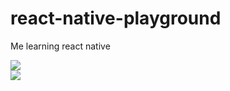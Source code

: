 # react-native-playground
Me learning react native

<img src="https://sun9-8.userapi.com/s/v1/if2/VorJAABldvKM4c1n9wYNcy7rEqYWLk9VNhoysN9tas9Ysr2bxzjPLQvRC8EFNfay1qAzq2DHcCXW_vq60Nju8qxl.jpg?size=397x853&quality=95&type=album" />
<br />
<img src="https://sun9-82.userapi.com/s/v1/if2/AyiZbBbTj25sV5HNeXWkdj8rdCzBX7xLAEF_MLxkKT0MMSCBXdi7qWhooMfUhQcFsDrCY3oqn-5A_o4k6wzX2hMw.jpg?size=409x861&quality=95&type=album" />
<br />

